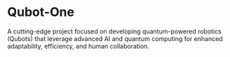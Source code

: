 # Qubot-One
A cutting-edge project focused on developing quantum-powered robotics (Qubots) that leverage advanced AI and quantum computing for enhanced adaptability, efficiency, and human collaboration.
